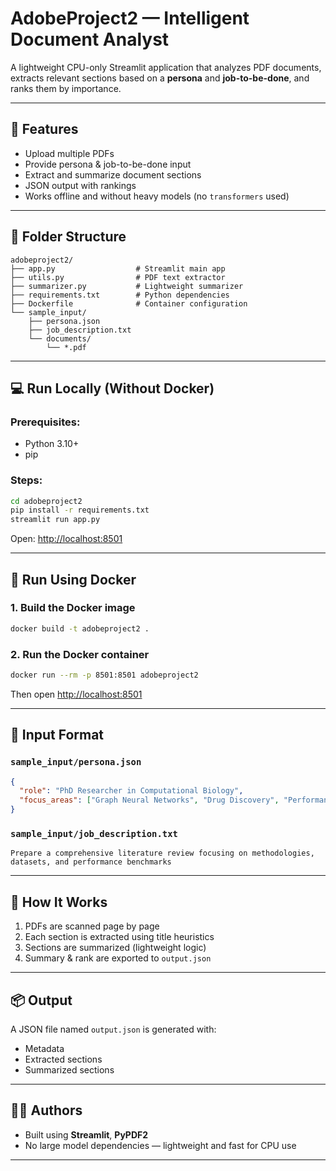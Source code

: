 # AdobeProject2 — Intelligent Document Analyst

A lightweight CPU-only Streamlit application that analyzes PDF documents, extracts relevant sections based on a **persona** and **job-to-be-done**, and ranks them by importance.

---

## 🚀 Features

- Upload multiple PDFs
- Provide persona & job-to-be-done input
- Extract and summarize document sections
- JSON output with rankings
- Works offline and without heavy models (no `transformers` used)

---

## 💂 Folder Structure

```
adobeproject2/
├── app.py                  # Streamlit main app
├── utils.py                # PDF text extractor
├── summarizer.py           # Lightweight summarizer
├── requirements.txt        # Python dependencies
├── Dockerfile              # Container configuration
└── sample_input/
    ├── persona.json
    ├── job_description.txt
    └── documents/
        └── *.pdf
```

---

## 💻 Run Locally (Without Docker)

### Prerequisites:

- Python 3.10+
- pip

### Steps:

```bash
cd adobeproject2
pip install -r requirements.txt
streamlit run app.py
```

Open: [http://localhost:8501](http://localhost:8501)

---

## 🐳 Run Using Docker

### 1. Build the Docker image

```bash
docker build -t adobeproject2 .
```

### 2. Run the Docker container

```bash
docker run --rm -p 8501:8501 adobeproject2
```

Then open [http://localhost:8501](http://localhost:8501)

---

## 📝 Input Format

### `sample_input/persona.json`

```json
{
  "role": "PhD Researcher in Computational Biology",
  "focus_areas": ["Graph Neural Networks", "Drug Discovery", "Performance Benchmarks"]
}
```

### `sample_input/job_description.txt`

```
Prepare a comprehensive literature review focusing on methodologies, datasets, and performance benchmarks
```

---

## 🧠 How It Works

1. PDFs are scanned page by page
2. Each section is extracted using title heuristics
3. Sections are summarized (lightweight logic)
4. Summary & rank are exported to `output.json`

---

## 📦 Output

A JSON file named `output.json` is generated with:

- Metadata
- Extracted sections
- Summarized sections

---

## 👨‍💼 Authors

- Built using **Streamlit**, **PyPDF2**
- No large model dependencies — lightweight and fast for CPU use

---



